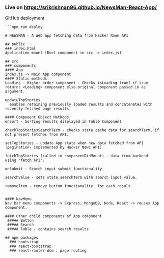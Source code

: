 ### Live on https://srikrishnan96.github.io/NewsMan-React-App/
GitHub deployment 
```npm run build
```npm run deploy

# NEWSMAN - A Web app fetching data from Hacker Noon API

## public
### index.html
Application mount (Root component in src -> index.js)

## src
### components
#### App
index.js -> Main App component
#### Static methods:
Loading - Higher order component - Checks isLoading true? if true returns <Loading> component else original component passed in as argument.
    
updateTopStories
  enables retaining previously loaded results and concatenates with recently fetched page results.
 
#### Component Object Methods:
onSort - Sorting results displayed in Table Component

checkTopStoriesSearchTerm - checks state cache data for searchTerm, if not present fetches from API.
  
setTopStories - update App state when new data fetched from API (pagination- implemented by Hacker News API).
  
fetchTopStories (called in componentDidMount) - data from backend using 'fetch API'.

onSubmit - Search input submit functionality.

searchValue - sets state searchTerm with search input value.

removeItem - remove button functionality, for each result.
  

#### NavMenu
Nav bar menu components -> Express, MongoDB, Node, React -> reuses App component.

#### Other child components of App component
 ##### Button
 ##### Search
 ##### Table - contains search results

## npm packages
  ### bootstrap
  ### react-bootstrap
  ### react-router-dom : page routing





